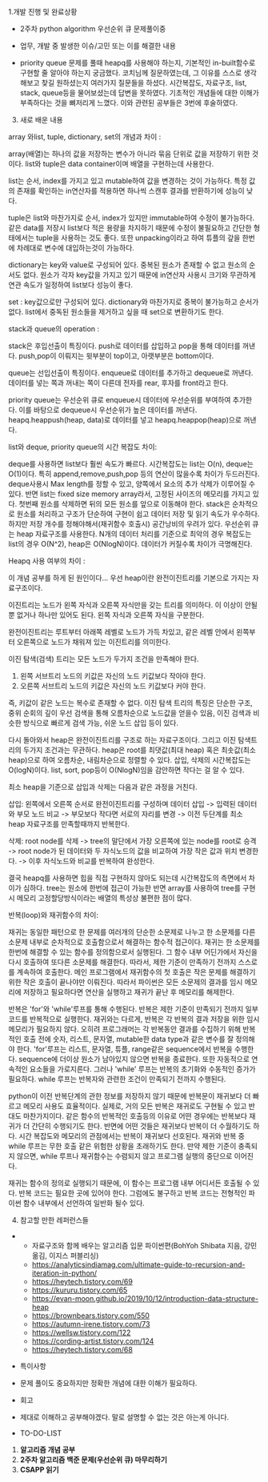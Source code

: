 1.개발 진행 및 완료상황

- 2주차 python algorithm 우선순위 큐 문제풀이중
- 업무, 개발 중 발생한 이슈/고민 또는 이를 해결한 내용

- priority queue 문제를 풀때 heapq를 사용해야 하는지, 기본적인 in-built함수로 구현할 줄 알아야 하는지 궁금했다. 코치님께 질문하였는데, 그 이유를 스스로 생각해보고 찾길 원하셨는지 여러가지 질문들을 하셨다. 시간복잡도, 자료구조, list, stack, queue등을 물어보셨는데 답변을 못하였다. 기초적인 개념들에 대한 이해가 부족하다는 것을 뼈저리게 느꼈다. 이와 관련된 공부들은 3번에 후술하였다.



3. 새로 배운 내용

array 와list, tuple, dictionary, set의 개념과 차이 :

array(배열)는 하나의 값을 저장하는 변수가 아니라 묶음 단위로 값을 저장하기 위한 것이다. list와 tuple은 data container이며 배열을 구현하는데 사용한다. 



list는 순서, index를 가지고 있고 mutable하여 값을 변경하는 것이 가능하다. 특정 값의 존재를 확인하는 in연산자를 적용하면 하나씩 스캔후 결과를 반환하기에 성능이 낮다.



tuple은 list와 마찬가지로 순서, index가 있지만 immutable하여 수정이 불가능하다. 같은 data를 저장시 list보다 적은 용량을 차지하기 때문에 수정이 불필요하고 간단한 형태에서는 tuple을 사용하는 것도 좋다. 또한 unpacking이라고 하여 튜플의 갚을 한번에 차례대로 변수에 대입하는것이 가능하다.



dictionary는 key와 value로 구성되어 있다. 중복된 원소가 존재할 수 없고 원소의 순서도 없다. 원소가 각자 key값을 가지고 있기 때문에 in연산자 사용시 크기와 무관하게 연관 속도가 일정하여 list보다 성능이 좋다.



set : key값으로만 구성되어 있다. dictionary와 마찬가지로 중복이 불가능하고 순서가 없다. list에서 중독된 원소들을 제거하고 싶을 때 set으로 변환하기도 한다.



stack과 queue의 operation :

stack은 후입선출이 특징이다. push로 데이터를 삽입하고 pop을 통해 데이터를 꺼낸다. push,pop이 이뤄지는 윗부분이 top이고, 아랫부분은 bottom이다.



queue는 선입선출이 특징이다. enqueue로 데이터를 추가하고 dequeue로 꺼낸다. 데이터를 넣는 쪽과 꺼내는 쪽이 다른데 전자를 rear, 후자를 front라고 한다.



priority queue는 우선순위 큐로 enqueue시 데이터에 우선순위를 부여하여 추가한다. 이를 바탕으로 dequeue시 우선순위가 높은 데이터를 꺼낸다. heapq.heappush(heap, data)로 데이터를 넣고 heapq.heappop(heap)으로 꺼낸다.



list와 deque, priority queue의 시간 복잡도 차이:

deque를 사용하면 list보다 훨씬 속도가 빠르다. 시간복잡도는 list는 O(n), deque는 O(1)이다. 특히 append,remove,push,pop 등의 연산이 많을수록 차이가 두드러진다. deque사용시 Max length를 정할 수 있고, 양쪽에서 요소의 추가 삭제가 이루어질 수 있다. 반면 list는 fixed size memory array라서, 고정된 사이즈의 메모리를 가지고 있다. 첫번째 원소를 삭제하면 뒤의 모든 원소를 앞으로 이동해야 한다. stack은 순차적으로 원소를 처리하고 구조가 단순하여 구현이 쉽고 데이터 저장 및 읽기 속도가 우수하다. 하지만 저장 개수를 정해야해서(재귀함수 호출시) 공간낭비의 우려가 있다. 우선순위 큐는 heap 자료구조를 사용한다. N개의 데이터 처리를 기준으로 최악의 경우 복잡도는 list의 경우 O(N^2), heap은 O(NlogN)이다. 데이터가 커질수록 차이가 극명해진다.



Heapq 사용 여부의 차이 :

이 개념 공부를 하게 된 원인이다... 우선 heap이란 완전이진트리를 기본으로 가지는 자료구조이다. 



이진트리는 노드가 왼쪽 자식과 오른쪽 자식만을 갖는 트리를 의미하다. 이 이상이 안될 뿐 없거나 하나만 있어도 된다. 왼쪽 자식과 오른쪽 자식을 구분한다.



완전이진트리는 루트부터 아래쪽 레벨로 노드가 가득 차있고, 같은 레벨 안에서 왼쪽부터 오른쪽으로 노드가 채워져 있는 이진트리를 의미한다.



이진 탐색(검색) 트리는 모든 노드가 두가지 조건을 만족해야 한다. 

1. 왼쪽 서브트리 노드의 키값은 자신의 노드 키값보다 작아야 한다. 
2. 오른쪽 서브트리 노드의 키값은 자신의 노드 키값보다 커야 한다.

즉, 키값이 같은 노드는 복수로 존재할 수 없다. 이진 탐색 트리의 특징은 단순한 구조, 중위 순회의 깊이 우선 검색을 통해 오름차순으로 노드값을 얻을수 있음, 이진 검색과 비슷한 방식으로 빠르게 검색 가능, 쉬운 노드 삽입 등이 있다.



다시 돌아와서 heap은 완전이진트리를 구조로 하는 자료구조이다. 그리고 이진 탐색트리의 두가지 조건과는 무관하다. heap은 root를 최댓값(최대 heap) 혹은 최솟값(최소 heap)으로 하여 오름차순, 내림차순으로 정렬할 수 있다. 삽입, 삭제의 시간복잡도는 O(logN)이다. list, sort, pop등이 O(NlogN)임을 감안하면 작다는 걸 알 수 있다.



최소 heap을 기준으로 삽입과 삭제는 다음과 같은 과정을 거친다.



삽입: 왼쪽에서 오른쪽 순서로 완전이진트리를 구성하며 데이터 삽입 -> 입력된 데이터와 부모 노드 비교 -> 부모보다 작다면 서로의 자리를 변경 -> 이전 두단계를 최소 heap 자료구조를 만족할때까지 반복한다.



삭제: root node를 삭제 -> tree의 말단에서 가장 오른쪽에 있는 node를 root로 승격 -> root node가 된 데이터와 두 자식노드의 값을 비교하여 가장 작은 값과 위치 변경한다. -> 이후 자식노드와 비교를 반복하여 완성한다.



결국 heapq를 사용하면 힙을 직접 구현하지 않아도 되는데 시간복잡도의 측면에서 차이가 심하다. tree는 원소에 한번에 접근이 가능한 반면 array를 사용하여 tree를 구현시 메모리 고정할당방식이라는 배열의 특성상 불편한 점이 많다.



반복(loop)와 재귀함수의 차이:

 재귀는 동일한 패턴으로 한 문제를 여러개의 단순한 소문제로 나누고 한 소문제를 다른 소문제 내부로 순차적으로 호출함으로서 해결하는 함수적 접근이다. 재귀는 한 소문제를 한번에 해결할 수 있는 함수를 정의함으로서 실행된다. 그 함수 내부 어딘가에서 자신을 다시 호출하여 또다른 소문제를 해결한다. 따라서, 제한 기준이 만족하기 전까지 스스로를 계속하여 호출한다. 메인 프로그램에서 재귀함수의 첫 호출은 작은 문제를 해결하기 위한 작은 호출이 끝나야만 이뤄진다. 따라서 파이썬은 모든 소문제의 결과를 임시 메모리에 저장하고 필요하다면 연산을 실행하고 재귀가 끝난 후 메모리를 해제한다.

 반복은 'for'와 'while'루프를 통해 수행된다. 반복은 제한 기준이 만족되기 전까지 일부 코드를 반복적으로 실행한다. 재귀와는 다르게, 반복은 각 반복의 결과 저장을 위한 임시 메모리가 필요하지 않다. 오히려 프로그래머는 각 반복동안 결과를 수집하기 위해 반복적인 호출 전에 숫자, 리스트, 문자열, mutable한 data type과 같은 변수를 잘 정의해야 한다. 'for'루프는 리스트, 문자열, 튜플, range같은 sequence에서 반복을 수행한다. sequence에 더이상 원소가 남아있지 않으면 반복을 종료한다. 또한 자동적으로 연속적인 요소들을 가로지른다. 그러나 'while' 루프는 반복의 초기화와 수동적인 증가가 필요하다. while 루프는 반복자와 관련한 조건이 만족되기 전까지 수행된다.

 python이 이전 반복단계의 관한 정보를 저장하지 않기 때문에 반복문이 재귀보다 더 빠르고 메모리 사용도 효율적이다. 실제로, 거의 모든 반복은 재귀로도 구현될 수 있고 반대도 마찬가지이다. 같은 함수의 반복적인 호출등의 이유로 어떤 경우에는 반복보다 재귀가 더 간단히 수행되기도 한다. 반면에 어떤 것들은 재귀보다 반복이 더 수월하기도 하다. 시간 복잡도와 메모리의 관점에서는 반복이 재귀보다 선호된다. 재귀와 반복 중 while 루프는 무한 호출 같은 위험한 상황을 초래하기도 한다. 만약 제한 기준이 충족되지 않으면, while 루프나 재귀함수는 수렴되지 않고 프로그램 실행의 중단으로 이어진다.

 재귀는 함수의 정의로 실행되기 때문에, 이 함수는 프로그램 내부 어디서든 호출될 수 있다. 반복 코드는 필요한 곳에 있어야 한다. 그럼에도 불구하고 반복 코드는 전형적인 파이썬 함수 내부에서 선언하여 일반화 될수 있다.







4. 참고할 만한 레퍼런스들

- - 자료구조와 함께 배우는 알고리즘 입문 파이썬편(BohYoh Shibata 지음, 강민 옮김, 이지스 퍼블리싱)
  - https://analyticsindiamag.com/ultimate-guide-to-recursion-and-iteration-in-python/
  - https://heytech.tistory.com/69
  - https://kururu.tistory.com/65
  - https://evan-moon.github.io/2019/10/12/introduction-data-structure-heap
  - https://brownbears.tistory.com/550
  - https://autumn-irene.tistory.com/73
  - https://wellsw.tistory.com/122
  - https://cording-artist.tistory.com/124
  - https://heytech.tistory.com/68
- 특이사항

- 문제 풀이도 중요하지만 정확한 개념에 대한 이해가 필요하다.
- 회고

- 제대로 이해하고 공부해야겠다. 말로 설명할 수 없는 것은 아는게 아니다. 
- TO-DO-LIST

1. **알고리즘 개념 공부**
2. **2주차 알고리즘 백준 문제(우선순위 큐) 마무리하기**
3. **CSAPP 읽기**